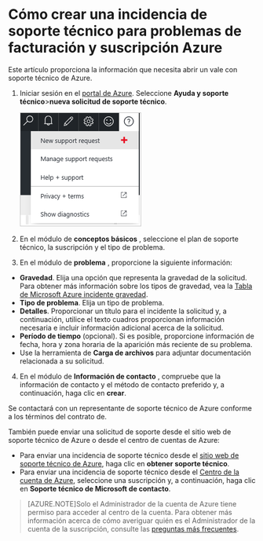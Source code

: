 <properties
    pageTitle="Cómo crear una incidencia de soporte técnico para problemas de suscripción y facturación de Azure | Microsoft Azure"
    description="Describe cómo crear una incidencia de soporte técnico para problemas de suscripción y facturación de Azure"
    services=""
    documentationCenter=""
    authors="genlin"
    manager="mbaldwin"
    editor=""
    tags="billing"
    />

<tags
    ms.service="billing"
    ms.workload="na"
    ms.tgt_pltfrm="na"
    ms.devlang="na"
    ms.topic="article"
    ms.date="08/24/2016"
    ms.author="genli"/>

# <a name="how-to-create-a-support-ticket-for-azure-billing-and-subscription-issues"></a>Cómo crear una incidencia de soporte técnico para problemas de facturación y suscripción Azure
Este artículo proporciona la información que necesita abrir un vale con soporte técnico de Azure.

1. Iniciar sesión en el [portal de Azure](https://portal.azure.com/). Seleccione **Ayuda y soporte técnico**>**nueva solicitud de soporte técnico**.

    ![helpandsupportbutton](./media/billing-how-to-create-billing-support-ticket/helpandsupport.png)
2. En el módulo de **conceptos básicos** , seleccione el plan de soporte técnico, la suscripción y el tipo de problema.
3. En el módulo de **problema** , proporcione la siguiente información:

 * **Gravedad**. Elija una opción que representa la gravedad de la solicitud. Para obtener más información sobre los tipos de gravedad, vea la [Tabla de Microsoft Azure incidente gravedad](http://support.microsoft.com/gp/AzureSevDetails).
 * **Tipo de problema**. Elija un tipo de problema.
 * **Detalles**. Proporcionar un título para el incidente la solicitud y, a continuación, utilice el texto cuadros proporcionan información necesaria e incluir información adicional acerca de la solicitud.
 * **Período de tiempo** (opcional). Si es posible, proporcione información de fecha, hora y zona horaria de la aparición más reciente de su problema.
 * Use la herramienta de **Carga de archivos** para adjuntar documentación relacionada a su solicitud.
4. En el módulo de **Información de contacto** , compruebe que la información de contacto y el método de contacto preferido y, a continuación, haga clic en **crear**.

Se contactará con un representante de soporte técnico de Azure conforme a los términos del contrato de.

También puede enviar una solicitud de soporte desde el sitio web de soporte técnico de Azure o desde el centro de cuentas de Azure:

 * Para enviar una incidencia de soporte técnico desde el [sitio web de soporte técnico de Azure](https://azure.microsoft.com/support/options/), haga clic en **obtener soporte técnico**.
 * Para enviar una incidencia de soporte técnico desde el [Centro de la cuenta de Azure](https://account.windowsazure.com/Subscriptions), seleccione una suscripción y, a continuación, haga clic en **Soporte técnico de Microsoft de contacto**.

 >[AZURE.NOTE]Solo el Administrador de la cuenta de Azure tiene permiso para acceder al centro de la cuenta. Para obtener más información acerca de cómo averiguar quién es el Administrador de la cuenta de la suscripción, consulte las [preguntas más frecuentes](billing-subscription-transfer.md#faq).
